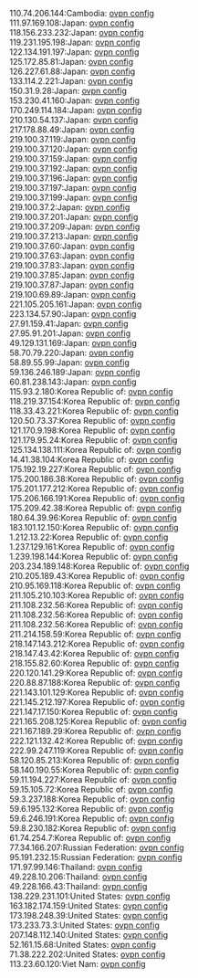 110.74.206.144:Cambodia: [ovpn config](vpn/110_74_206_144.ovpn)  
111.97.169.108:Japan: [ovpn config](vpn/111_97_169_108.ovpn)  
118.156.233.232:Japan: [ovpn config](vpn/118_156_233_232.ovpn)  
119.231.195.198:Japan: [ovpn config](vpn/119_231_195_198.ovpn)  
122.134.191.197:Japan: [ovpn config](vpn/122_134_191_197.ovpn)  
125.172.85.81:Japan: [ovpn config](vpn/125_172_85_81.ovpn)  
126.227.61.88:Japan: [ovpn config](vpn/126_227_61_88.ovpn)  
133.114.2.221:Japan: [ovpn config](vpn/133_114_2_221.ovpn)  
150.31.9.28:Japan: [ovpn config](vpn/150_31_9_28.ovpn)  
153.230.41.160:Japan: [ovpn config](vpn/153_230_41_160.ovpn)  
170.249.114.184:Japan: [ovpn config](vpn/170_249_114_184.ovpn)  
210.130.54.137:Japan: [ovpn config](vpn/210_130_54_137.ovpn)  
217.178.88.49:Japan: [ovpn config](vpn/217_178_88_49.ovpn)  
219.100.37.119:Japan: [ovpn config](vpn/219_100_37_119.ovpn)  
219.100.37.120:Japan: [ovpn config](vpn/219_100_37_120.ovpn)  
219.100.37.159:Japan: [ovpn config](vpn/219_100_37_159.ovpn)  
219.100.37.192:Japan: [ovpn config](vpn/219_100_37_192.ovpn)  
219.100.37.196:Japan: [ovpn config](vpn/219_100_37_196.ovpn)  
219.100.37.197:Japan: [ovpn config](vpn/219_100_37_197.ovpn)  
219.100.37.199:Japan: [ovpn config](vpn/219_100_37_199.ovpn)  
219.100.37.2:Japan: [ovpn config](vpn/219_100_37_2.ovpn)  
219.100.37.201:Japan: [ovpn config](vpn/219_100_37_201.ovpn)  
219.100.37.209:Japan: [ovpn config](vpn/219_100_37_209.ovpn)  
219.100.37.213:Japan: [ovpn config](vpn/219_100_37_213.ovpn)  
219.100.37.60:Japan: [ovpn config](vpn/219_100_37_60.ovpn)  
219.100.37.63:Japan: [ovpn config](vpn/219_100_37_63.ovpn)  
219.100.37.83:Japan: [ovpn config](vpn/219_100_37_83.ovpn)  
219.100.37.85:Japan: [ovpn config](vpn/219_100_37_85.ovpn)  
219.100.37.87:Japan: [ovpn config](vpn/219_100_37_87.ovpn)  
219.100.69.89:Japan: [ovpn config](vpn/219_100_69_89.ovpn)  
221.105.205.161:Japan: [ovpn config](vpn/221_105_205_161.ovpn)  
223.134.57.90:Japan: [ovpn config](vpn/223_134_57_90.ovpn)  
27.91.159.41:Japan: [ovpn config](vpn/27_91_159_41.ovpn)  
27.95.91.201:Japan: [ovpn config](vpn/27_95_91_201.ovpn)  
49.129.131.169:Japan: [ovpn config](vpn/49_129_131_169.ovpn)  
58.70.79.220:Japan: [ovpn config](vpn/58_70_79_220.ovpn)  
58.89.55.99:Japan: [ovpn config](vpn/58_89_55_99.ovpn)  
59.136.246.189:Japan: [ovpn config](vpn/59_136_246_189.ovpn)  
60.81.238.143:Japan: [ovpn config](vpn/60_81_238_143.ovpn)  
115.93.2.180:Korea Republic of: [ovpn config](vpn/115_93_2_180.ovpn)  
118.219.37.154:Korea Republic of: [ovpn config](vpn/118_219_37_154.ovpn)  
118.33.43.221:Korea Republic of: [ovpn config](vpn/118_33_43_221.ovpn)  
120.50.73.37:Korea Republic of: [ovpn config](vpn/120_50_73_37.ovpn)  
121.170.9.198:Korea Republic of: [ovpn config](vpn/121_170_9_198.ovpn)  
121.179.95.24:Korea Republic of: [ovpn config](vpn/121_179_95_24.ovpn)  
125.134.138.111:Korea Republic of: [ovpn config](vpn/125_134_138_111.ovpn)  
14.41.38.104:Korea Republic of: [ovpn config](vpn/14_41_38_104.ovpn)  
175.192.19.227:Korea Republic of: [ovpn config](vpn/175_192_19_227.ovpn)  
175.200.186.38:Korea Republic of: [ovpn config](vpn/175_200_186_38.ovpn)  
175.201.177.212:Korea Republic of: [ovpn config](vpn/175_201_177_212.ovpn)  
175.206.166.191:Korea Republic of: [ovpn config](vpn/175_206_166_191.ovpn)  
175.209.42.38:Korea Republic of: [ovpn config](vpn/175_209_42_38.ovpn)  
180.64.39.96:Korea Republic of: [ovpn config](vpn/180_64_39_96.ovpn)  
183.101.12.150:Korea Republic of: [ovpn config](vpn/183_101_12_150.ovpn)  
1.212.13.22:Korea Republic of: [ovpn config](vpn/1_212_13_22.ovpn)  
1.237.129.161:Korea Republic of: [ovpn config](vpn/1_237_129_161.ovpn)  
1.239.198.144:Korea Republic of: [ovpn config](vpn/1_239_198_144.ovpn)  
203.234.189.148:Korea Republic of: [ovpn config](vpn/203_234_189_148.ovpn)  
210.205.189.43:Korea Republic of: [ovpn config](vpn/210_205_189_43.ovpn)  
210.95.169.118:Korea Republic of: [ovpn config](vpn/210_95_169_118.ovpn)  
211.105.210.103:Korea Republic of: [ovpn config](vpn/211_105_210_103.ovpn)  
211.108.232.56:Korea Republic of: [ovpn config](vpn/211_108_232_56.ovpn)  
211.108.232.56:Korea Republic of: [ovpn config](vpn/211_108_232_56.ovpn)  
211.108.232.56:Korea Republic of: [ovpn config](vpn/211_108_232_56.ovpn)  
211.214.158.59:Korea Republic of: [ovpn config](vpn/211_214_158_59.ovpn)  
218.147.143.212:Korea Republic of: [ovpn config](vpn/218_147_143_212.ovpn)  
218.147.43.42:Korea Republic of: [ovpn config](vpn/218_147_43_42.ovpn)  
218.155.82.60:Korea Republic of: [ovpn config](vpn/218_155_82_60.ovpn)  
220.120.141.29:Korea Republic of: [ovpn config](vpn/220_120_141_29.ovpn)  
220.88.87.188:Korea Republic of: [ovpn config](vpn/220_88_87_188.ovpn)  
221.143.101.129:Korea Republic of: [ovpn config](vpn/221_143_101_129.ovpn)  
221.145.212.197:Korea Republic of: [ovpn config](vpn/221_145_212_197.ovpn)  
221.147.17.150:Korea Republic of: [ovpn config](vpn/221_147_17_150.ovpn)  
221.165.208.125:Korea Republic of: [ovpn config](vpn/221_165_208_125.ovpn)  
221.167.189.29:Korea Republic of: [ovpn config](vpn/221_167_189_29.ovpn)  
222.121.132.42:Korea Republic of: [ovpn config](vpn/222_121_132_42.ovpn)  
222.99.247.119:Korea Republic of: [ovpn config](vpn/222_99_247_119.ovpn)  
58.120.85.213:Korea Republic of: [ovpn config](vpn/58_120_85_213.ovpn)  
58.140.190.55:Korea Republic of: [ovpn config](vpn/58_140_190_55.ovpn)  
59.11.194.227:Korea Republic of: [ovpn config](vpn/59_11_194_227.ovpn)  
59.15.105.72:Korea Republic of: [ovpn config](vpn/59_15_105_72.ovpn)  
59.3.237.188:Korea Republic of: [ovpn config](vpn/59_3_237_188.ovpn)  
59.6.195.132:Korea Republic of: [ovpn config](vpn/59_6_195_132.ovpn)  
59.6.246.191:Korea Republic of: [ovpn config](vpn/59_6_246_191.ovpn)  
59.8.230.182:Korea Republic of: [ovpn config](vpn/59_8_230_182.ovpn)  
61.74.254.7:Korea Republic of: [ovpn config](vpn/61_74_254_7.ovpn)  
77.34.166.207:Russian Federation: [ovpn config](vpn/77_34_166_207.ovpn)  
95.191.232.15:Russian Federation: [ovpn config](vpn/95_191_232_15.ovpn)  
171.97.99.146:Thailand: [ovpn config](vpn/171_97_99_146.ovpn)  
49.228.10.206:Thailand: [ovpn config](vpn/49_228_10_206.ovpn)  
49.228.166.43:Thailand: [ovpn config](vpn/49_228_166_43.ovpn)  
138.229.231.101:United States: [ovpn config](vpn/138_229_231_101.ovpn)  
163.182.174.159:United States: [ovpn config](vpn/163_182_174_159.ovpn)  
173.198.248.39:United States: [ovpn config](vpn/173_198_248_39.ovpn)  
173.233.73.3:United States: [ovpn config](vpn/173_233_73_3.ovpn)  
207.148.112.140:United States: [ovpn config](vpn/207_148_112_140.ovpn)  
52.161.15.68:United States: [ovpn config](vpn/52_161_15_68.ovpn)  
71.38.222.202:United States: [ovpn config](vpn/71_38_222_202.ovpn)  
113.23.60.120:Viet Nam: [ovpn config](vpn/113_23_60_120.ovpn)  
